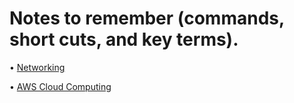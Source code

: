 # Notes to remember (commands, short cuts, and key terms). 

• [Networking](/sections/networking.md)

• [AWS Cloud Computing](/sections/aws%20cloud%20computing.md)